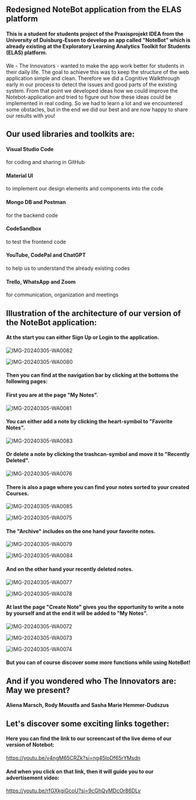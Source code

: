 ## Redesigned NoteBot application from the ELAS platform

#### This is a student for students project of the Praxisprojekt IDEA from the University of Duisburg-Essen to develop an app called "NoteBot" which is already existing at the Exploratory Learning Analytics Toolkit for Students (ELAS) platform.

We - The Innovators - wanted to make the app work better for students in their daily life. 
The goal to achieve this was to keep the structure of the web application simple and clean. 
Therefore we did a Cognitive Walkthrough early in our process to detect the issues and good parts of the existing system.
From that point we developed ideas how we could improve the Notebot-application and tried to figure out how these ideas could be implemented in real coding.
So we had to learn a lot and we encountered some obstacles, but in the end we did our best and are now happy to share our results with you!


## Our used libraries and toolkits are:


#### Visual Studio Code
for coding and sharing in GitHub

#### Material UI
to implement our design elements and components into the code

#### Mongo DB and Postman
for the backend code

#### CodeSandbox
to test the frontend code

#### YouTube, CodePal and ChatGPT
to help us to understand the already existing codes

#### Trello, WhatsApp and Zoom
for communication, organization and meetings


## Illustration of the architecture of our version of the NoteBot application:


#### At the start you can either Sign Up or Login to the application.

![IMG-20240305-WA0082](https://github.com/AlienaEloisa/elas-official/assets/148063774/d4fec7e4-3f8a-45d8-81da-6c454e53d950)


![IMG-20240305-WA0080](https://github.com/AlienaEloisa/elas-official/assets/148063774/1a23a051-8728-4e18-958c-170680bdc871)


#### Then you can find at the navigation bar by clicking at the bottoms the following pages: 

#### First you are at the page "My Notes".

![IMG-20240305-WA0081](https://github.com/AlienaEloisa/elas-official/assets/148063774/a650137c-e3b9-409b-92cf-6391470d5501)


#### You can either add a note by clicking the heart-symbol to "Favorite Notes".

![IMG-20240305-WA0083](https://github.com/AlienaEloisa/elas-official/assets/148063774/1d73639b-f6ef-4aed-94c5-6b9cbfc1920b)


#### Or delete a note by clicking the trashcan-symbol and move it to "Recently Deleted".

![IMG-20240305-WA0076](https://github.com/AlienaEloisa/elas-official/assets/148063774/f811410a-9b31-4995-ac97-a227876e6384)


#### There is also a page where you can find your notes sorted to your created Courses.

![IMG-20240305-WA0085](https://github.com/AlienaEloisa/elas-official/assets/148063774/05fe0288-abc4-4544-a92e-d609255a3383)


![IMG-20240305-WA0075](https://github.com/AlienaEloisa/elas-official/assets/148063774/1553d4bd-868f-4974-bca5-2d03da06880e)


#### The "Archive" includes on the one hand your favorite notes.

![IMG-20240305-WA0079](https://github.com/AlienaEloisa/elas-official/assets/148063774/7d3481b8-69a7-4159-b4b0-82d599e8683c)


![IMG-20240305-WA0084](https://github.com/AlienaEloisa/elas-official/assets/148063774/60d3a9f0-2795-40ab-8e83-f076872e99a3)


#### And on the other hand your recently deleted notes.

![IMG-20240305-WA0077](https://github.com/AlienaEloisa/elas-official/assets/148063774/1de9b3b3-864b-4916-b37e-95be309fbcdb)


![IMG-20240305-WA0078](https://github.com/AlienaEloisa/elas-official/assets/148063774/685ea12b-2925-4b21-89c2-58e24a09a640)


#### At last the page "Create Note" gives you the opportunity to write a note by yourself and at the end it will be added to "My Notes".

![IMG-20240305-WA0072](https://github.com/AlienaEloisa/elas-official/assets/148063774/68d7a2c4-15c6-40d3-a389-98ac53cf8fe0)


![IMG-20240305-WA0073](https://github.com/AlienaEloisa/elas-official/assets/148063774/c1d03f35-30cf-423f-b2d5-fd04b9a0ce7d)


![IMG-20240305-WA0074](https://github.com/AlienaEloisa/elas-official/assets/148063774/b30d8201-68d7-44f9-ab6a-8b87297bc2c5)


#### But you can of course discover some more functions while using NoteBot!



## And if you wondered who The Innovators are: May we present?


#### Aliena Marsch, Rody Moustfa and Sasha Marie Hemmer-Dudszus


## Let's discover some exciting links together:


#### Here you can find the link to our screencast of the live demo of our version of Notebot:

https://youtu.be/v4ngM65CRZk?si=ng45IoDf65rYMsdn 


#### And when you click on that link, then it will guide you to our advertisement video:

https://youtu.be/rfGXkgiGcoU?si=9cGhQyMDcOr86DLv

